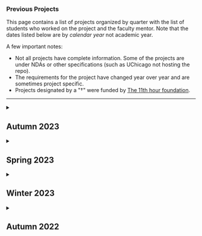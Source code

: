 <!--- This file is generated from a script DO NOT EDIT DIRECTLY -->
### Previous Projects

This page contains a list of projects organized by quarter with the list of students who worked on the project and the faculty mentor. Note that the dates listed below are by _calendar year_ not academic year.

A few important notes:
* Not all projects have complete information. Some of the projects are under NDAs or other specifications (such as UChicago not hosting the repo).
* The requirements for the project have changed year over year and are sometimes project specific.
* Projects designated by a "&#8224;" were funded by <!-- markdown-link-check-disable -->[The 11th hour foundation](https://11thhourproject.org/)<!-- markdown-link-check-enable -->.
---


<details>

<summary><h2>Autumn 2023</h2></summary>

This quarter's pitchbook, which contains the basic project specification can be found [here](./pitchbooks/2023-autumn-pitchbook.pdf).


| Org. Name | Project Desc. | Repository | One-Pager | Mentor(s) |         Students | External Mentor(s) | TA | 
 | --- | --- |  --- | --- | --- |             --- | --- | --- |
 | [AmFam](https://www.amfam.com/) | Generative Models for housing images | <!-- markdown-link-check-disable --> [Private                     Repo](https://github.com/dsi-clinic/2023-autumn-amfam) <!-- markdown-link-check-enable --> |  | [Anna Woodard](https://scholar.google.com/citations?user=1Gs8kcYAAAAJ&hl=en) | <ul><li>[DB Christenson](https://github.com/dbchristenson)</li><li>[Grace Wang](https://github.com/graceannwang)</li><li>[Jennifer Yeaton](https://github.com/jkyeaton)</li><li>[Leon (Lixin) Wang](https://github.com/leonwlx)</li></ul> | <ul><li>Tim Rouse</li><li>Jessie Zhu</li></ul> | [Ming-Chieh (Eddie) Liu](https://datascience.uchicago.edu/people/ming-chieh-eddie-liu/)
 | [Argonne](https://www.anl.gov/) | Operational requirement management using graph based knowledge            networks | <!-- markdown-link-check-disable --> [Private                     Repo](https://github.com/dsi-clinic/2023-clinic-Argonne) <!-- markdown-link-check-enable --> | [One-Pager](./one-pagers/2023-autumn/Argonne.pdf) | <ul><li>[Bill Trok](https://datascience.uchicago.edu/people/bill-trok/)</li><li>[YJ Choe](https://yjchoe.github.io/)</li></ul> | <ul><li>[Yushu Qiu](https://github.com/yushuqiu1)</li><li>[Jason Yu](https://github.com/JasonYUChicago)</li><li>[Mayurakshi Ghosal](https://github.com/m-ghosal)</li><li>[Yingzi Jin](https://github.com/jinyz1220)</li></ul> | [Matthew Dearing](https://scholar.google.com/citations?user=HUQIELDxZkgJ&hl=en) | [Yu-Wei Chen](https://github.com/ywchen814)
 | [Argonne-Fermi](https://www.anl.gov/) | NLP to identify "lessons learned" in project documents | <!-- markdown-link-check-disable --> [Private                     Repo](https://github.com/dsi-clinic/2023-autumn-argonne-fermi) <!-- markdown-link-check-enable --> | [One-Pager](./one-pagers/2023-autumn/Argonne-Fermi.pdf) | [Isaac Mehlhaff](http://imehlhaff.net/) | <ul><li>[Nicholas Liagridonis](https://github.com/niclia)</li><li>[Foo Suon Chuang](https://github.com/foosuonchuang)</li><li>[Yuanning (Violet) Huang](https://github.com/yuanninghuang)</li><li>[Zihua Chen](https://github.com/zihua-uc)</li></ul> | [Matthew Dearing](https://scholar.google.com/citations?user=HUQIELDxZkgJ&hl=en) | [Yuxin Ji (Jessica)](https://github.com/Yuxin-Ji)
 | [Climate Cabinet&#8224;](https://climatecabinet.org/) | Creation of a searchable database of campaign contributions | [DSI Repo](https://github.com/dsi-clinic/2023-fall-clinic-climate-cabinet) | [One-Pager](./one-pagers/2023-autumn/Climate%20Cabinet.pdf) | [Trevor Spreadbury](https://github.com/trevorspreadbury) | <ul><li>[Alan Mburu Kagiri](https://github.com/alankagiri)</li><li>[Aïcha Camara](https://github.com/necabotheking)</li><li>[Nicolas Posner](https://github.com/nrposner)</li><li>[Yuzhou Wang](https://github.com/yuzhouw313)</li></ul> | Caleb Braun | [Avery Schoen](https://github.com/averyschoen)
 | [Chicago Public Library](https://www.chipublib.org/) | Determinants of library branch usage | <!-- markdown-link-check-disable --> [Private                     Repo](https://github.com/dsi-clinic/2023-autumn-cpl) <!-- markdown-link-check-enable --> | [One-Pager](./one-pagers/2023-autumn/CPL.pdf) | [Tim Hannifan](https://github.com/timhannifan) | <ul><li>[Anika Vyas](https://github.com/anikavyas)</li><li>[Jeremy Dumalig](https://github.com/jeremydumalig)</li><li>[Matthew Rubenstein](https://github.com/Rubemat20)</li><li>[Kristof Turan](https://github.com/kris057)</li></ul> | Abigail Sullivan | [Yiran Hao](https://github.com/chiertu)
 | [Fermilab Simulations](https://computing.fnal.gov/kevin-pedro/) | Diffusion models for simulating particle physics experiments | [DSI Repo](https://github.com/dsi-clinic/2023-Autumn-Clinic-Fermi-CaloDiffusionPaper) | [One-Pager](./one-pagers/2023-autumn/Fermi-simulations.pdf) | <ul><li>[Rituparno Mandal](https://scholar.google.co.in/citations?user=ObZopO8AAAAJ&hl=en)</li><li>[Peter Lu](https://github.com/peterparity)</li></ul> | <ul><li>[Keegan Ballantyne](https://github.com/kmballantyne)</li><li>[Carina Kane](https://github.com/carinakane)</li><li>[Douglas Williams](https://github.com/Douglasmsw)</li></ul> | <ul><li>Oz Amram</li><li>Kevin Pedro</li></ul> | [Ming-Chieh (Eddie) Liu](https://datascience.uchicago.edu/people/ming-chieh-eddie-liu/)
 | [Fermilab Graph Neural Networks](https://computing.fnal.gov/giuseppe-cerati/) | GNNs for particle reconstruction in neutrino experiments | [DSI Repo](https://github.com/exatrkx/NuGraph) | [One-Pager](./one-pagers/2023-autumn/Fermi-gnn.pdf) | [Chong Liu](https://chong-l.github.io/) | <ul><li>[Jihee You](https://github.com/jiheeyy)</li><li>[Rohan Mehta](https://github.com/rohanmehtagithub)</li><li>[Kate Habich](https://github.com/ehabich)</li><li>[Shan Gao](https://github.com/shaangao)</li></ul> | Giuseppe Cerati | [Yuxin Ji (Jessica)](https://github.com/Yuxin-Ji)
 | [Hawaii Alliance for Progressive Action&#8224;](https://www.hapahi.org/) | Geospatial analysis of pesticide use in Hawaii | <!-- markdown-link-check-disable --> [Private                     Repo](https://github.com/dsi-clinic/2023-fall-clinic-hawaii-pesticides) <!-- markdown-link-check-enable --> | [One-Pager](./one-pagers/2023-autumn/HAPA.pdf) | <ul><li>[Rahim Rasool](https://github.com/rahimrasool)</li><li>[Trevor Spreadbury](https://github.com/trevorspreadbury)</li></ul> | <ul><li>[Yangge Xu](https://github.com/ygxu01)</li><li>[Chen Hui Wang (Fei)](https://github.com/chenhuifei01)</li><li>[Jonathan Juarez](https://github.com/Nohakith)</li><li>[Sam Corey](https://github.com/secorey)</li></ul> | <ul><li>Fern Ānuenue Holland</li><li>Anne Frederick</li><li>Emily Marquez</li></ul> | [Victor Perez Martin](https://github.com/vperezmartin)
 | [Internet Equity](https://internetequity.uchicago.edu/) | Patterns of FCC broadband challenges | <!-- markdown-link-check-disable --> [Private                     Repo](https://github.com/dsi-clinic/2023-autumn-internet-equity) <!-- markdown-link-check-enable --> | [One-Pager](./one-pagers/2023-autumn/Internet%20Equity.pdf) | <ul><li>[Tim Hannifan](https://github.com/timhannifan)</li><li>[Jonatas Marques](https://jonatasamarques.com/)</li></ul> | <ul><li>[Ridhi Purohit](https://github.com/ridhi96)</li><li>[Neha Sadasivan](https://github.com/nehasadasivan)</li><li>[Angelie Miranda](https://github.com/aemiranda)</li><li>[Aaron Haefner](https://github.com/aaronhaefner)</li></ul> | Alexis Schrubbe | [Soham Gurjar](https://github.com/soham239)
 | [International Rescue Committee](https://www.rescue.org/) | Mobile education app usage analysis | <!-- markdown-link-check-disable --> [Private                     Repo](https://github.com/dsi-clinic/2023-autumn-irc) <!-- markdown-link-check-enable --> | [One-Pager](./one-pagers/2023-autumn/IRC.pdf) | [Rahim Rasool](https://github.com/rahimrasool) | <ul><li>[Helen Zhou](https://github.com/helenyxzhou)</li><li>[Annabel Mendoza](https://github.com/amendoza5025)</li><li>[Santiago Segovia](https://github.com/ssegovba)</li></ul> | Atish Gonsalves | [Avery Schoen](https://github.com/averyschoen)
 | [Morningstar](https://www.morningstar.com/) | NLP to fact check ratings reports generated by Chat-GPT processes | <!-- markdown-link-check-disable --> [Private                     Repo](https://github.com/dsi-clinic/2023-autumn-morningstar) <!-- markdown-link-check-enable --> |  | <ul><li>[Patricia Chiril](https://scholar.google.com/citations?user=AzsyeyIAAAAJ&hl=en)</li><li>[David Uminsky](https://cs.uchicago.edu/people/david-uminsky/)</li></ul> | <ul><li>[Rohan Mathur](https://github.com/rmathur1482)</li><li>[Kaya Lee](https://github.com/klee2024)</li><li>[Rishabh Shastry](https://github.com/rishabhshastry)</li><li>[Jihui Tan](https://github.com/JihuiTanUchicago)</li></ul> | <ul><li>Josh Charney</li><li>Jazmin Melchor</li></ul> | [Soham Gurjar](https://github.com/soham239)
 | [Perpetual&#8224;](https://www.perpetualuse.org/) | Location optimizations for placement of foodware reuse systems | <!-- markdown-link-check-disable --> [Private                     Repo](https://github.com/dsi-clinic/2023-clinic-perpetual) <!-- markdown-link-check-enable --> | [One-Pager](./one-pagers/2023-autumn/Perpetual.pdf) | [Rahim Rasool](https://github.com/rahimrasool) | <ul><li>[Jessica Cibrian](https://github.com/jescib)</li><li>[Huanlin Dai](https://github.com/HuanlinDai)</li><li>[Sarah Walker](https://github.com/sarahwalker10)</li><li>[Yifan Wu](https://github.com/genieugod)</li></ul> | Ellie Moss | [Yiran Hao](https://github.com/chiertu)
 | [Prudential](https://www.prudential.com/) | NLP analysis of earnings conference calls | No Repository |  | [Nick Ross](https://www.nickross.site/) | <ul><li>[Sirivanth Paladugu](https://github.com/Sirivanth16)</li><li>[Connie Chen](https://github.com/kangyic)</li><li>[Jiayan Li](https://github.com/jiayanaddsalt)</li><li>[Qichang Zheng](https://github.com/QichangZheng)</li></ul> | <ul><li>Jyoti Singh</li><li>Dr. Mitchell Stern</li><li>Gavin Smith</li><li>William Liang</li><li>Leo Shen</li></ul> | [Sunvid Aneja](https://github.com/sunvidaneja)
 | <!-- markdown-link-check-disable                 -->[RAFI&#8224;](https://www.rafiusa.org/)<!--                     markdown-link-check-enable --> | Geosptaial analysis of poultry package industry consolidation | [DSI Repo](https://github.com/uchicago-dsi/rafi-poultry) | [One-Pager](./one-pagers/2023-autumn/RAFI.pdf) | <ul><li>[Todd Nief](https://github.com/toddnief)</li><li>[Chris Redmond](https://datascience.uchicago.edu/people/chris-redmond/)</li></ul> | <ul><li>[Colin McLuckie](https://github.com/ColinMcLuckie)</li><li>[Shishira Bhavimane](https://github.com/sbhavimane-22)</li><li>[Fanghan Xu](https://github.com/catalystxu)</li><li>[Yutong Jiang](https://github.com/essicaJ)</li></ul> | Aaron Johnson | [Sunvid Aneja](https://github.com/sunvidaneja)
 | [Taraneh Matloob Literature Lab](https://coe.uni.edu/curriculum-instruction/directory/taraneh-matloob-haghanikar-phd) | Using NLP to quantify the emotional journal of protagonists in children's literature | <!-- markdown-link-check-disable --> [Private                     Repo](https://github.com/dsi-clinic/2023-autumn-matloob-lab) <!-- markdown-link-check-enable --> | [One-Pager](./one-pagers/2023-autumn/UNI.pdf) | [Satadisha Saha Bhowmick](https://datascience.uchicago.edu/people/satadisha-saha-bhowmick/) | <ul><li>[Su Doga Karaca](https://github.com/sudogakrc)</li><li>[Maxine Ling Xu](https://github.com/mxu2000)</li><li>[Anna Moise](https://github.com/amoise16)</li><li>[Hantao Xiao](https://github.com/hantaoxiao)</li></ul> | Taraneh Matloob | [Victor Perez Martin](https://github.com/vperezmartin)

</details>
<details>

<summary><h2>Spring 2023</h2></summary>

This quarter's pitchbook, which contains the basic project specification can be found [here](./pitchbooks/2023-spring-pitchbook.pdf).


| Org. Name | Project Desc. | Repository | One-Pager | Mentor(s) |         Students | External Mentor(s) | TA | 
 | --- | --- |  --- | --- | --- |             --- | --- | --- |
 | [Argonne Knowledge Graph](https://www.anl.gov/) | NLP models of policy and procedure documents | <!-- markdown-link-check-disable --> [Private                     Repo](https://github.com/dsi-clinic/2023-clinic-Argonne) <!-- markdown-link-check-enable --> | [One-Pager](./one-pagers/2023-spring/Argonne.pdf) | [Rahim Rasool](https://github.com/rahimrasool) | <ul><li>[Ken Kliesner](https://github.com/kenkliesner)</li><li>[Annabel Mendoza](https://github.com/amendoza5025)</li><li>[Kekun Han](https://github.com/KekunH)</li></ul> | [Matthew Dearing](https://scholar.google.com/citations?user=HUQIELDxZkgJ&hl=en) | [Christian Jordan](https://github.com/chrjor)
 | [Blue Ocean Gear&#8224;](https://www.blueoceangear.com/) | Anomoly detection of fishing gear to detect lost equipment | <!-- markdown-link-check-disable --> [Private                     Repo](https://github.com/chicago-cdac/bog-anomaly-mapping/) <!-- markdown-link-check-enable --> | [One-Pager](./one-pagers/2023-spring/Blue%20Ocean%20Gear.pdf) | [Launa Greer](https://github.com/LaunaG) | <ul><li>[Gautam Kapoor](https://github.com/grkapoor17)</li><li>[Henry Herzog](https://github.com/Hgherzog)</li><li>[Irsa Ashraf](https://github.com/irsa-ashraf)</li><li>[Katy Barone](https://github.com/kbarone)</li></ul> | <ul><li>Kortney Opshaug</li><li>Peter Macy</li><li>Will Morton</li></ul> | 
 | [CRI-SET](https://pediatrics.uchicago.edu/research/set) | ML on MRI images to predict infant seizure behavior | <!-- markdown-link-check-disable --> [Private                     Repo](https://github.com/dsi-clinic/2023-spring-clinic-set) <!-- markdown-link-check-enable --> | [One-Pager](./one-pagers/2023-spring/CRI-SET.pdf) | <ul><li>[Anna Woodard](https://scholar.google.com/citations?user=1Gs8kcYAAAAJ&hl=en)</li><li>[Dan Nicolae](https://www.stat.uchicago.edu/~nicolae/)</li></ul> | <ul><li>[Varun Mohan](https://github.com/vmohan96)</li><li>[Jun Tan](https://github.com/JunTan2022)</li><li>[Katherine Miao](https://github.com/Katherine-Miao)</li></ul> | Dr. Henry David | [Anthony Kanellopoulos](https://github.com/kanello)
 | [DRW](https://drw.com/) | Realized volatility patterns and options prices | <!-- markdown-link-check-disable --> [Private                     Repo](https://github.com/dsi-clinic/2023-clinic-drw) <!-- markdown-link-check-enable --> |  | [Tim Hannifan](https://github.com/timhannifan) | <ul><li>[Mahnoor Khan](https://github.com/Mfk-han)</li><li>[Jasmeet Singh Sandhu](https://github.com/jasmeeetSingh)</li><li>[Yulun Han](https://github.com/YLHan97)</li></ul> | Ian Adam | 
 | [Fermi: Kirby Lab](https://computing.fnal.gov/michael-kirby/) | Real-time Tagging with Deep Learning AI for particle imagingdetectors | <!-- markdown-link-check-disable --> [Private                     Repo](https://github.com/dsi-clinic/2023-clinic-fermi-tag) <!-- markdown-link-check-enable --> | [One-Pager](./one-pagers/2023-spring/Fermi.pdf) | [Peter Lu](https://github.com/peterparity) | <ul><li>Richard Zhang</li><li>[Manuel Martinez](https://github.com/manmartgarc)</li><li>[Mingyan Wang](https://github.com/wmingyan)</li><li>[Tarun Arora](https://github.com/tarun2k)</li></ul> | <ul><li>Michael Kirby</li><li>Meghna Bhattacharya</li></ul> | [Ali Klemencic](https://github.com/aliklemencic)
 | [First Republic Bank](https://www.firstrepublic.com/) | Determinents of non-interest bearing deposit | <!-- markdown-link-check-disable --> [Private                     Repo](https://github.com/dsi-clinic/2023-clinic-first-republic-bank) <!-- markdown-link-check-enable --> |  | [Nick Ross](https://www.nickross.site/) | <ul><li>[Guangbo Niu](https://github.com/ngbdsb)</li><li>[Zhiyun Hu](https://github.com/zhiyun0707)</li><li>[Yu-Hsuan Chou](https://github.com/yhchou0904)</li><li>[Ning Tang](https://github.com/tangn121)</li></ul> | <ul><li>Chris Csiszar</li><li>Mark Woodworth</li></ul> | 
 | <!-- markdown-link-check-disable                 -->[ Hawaii Alliance for Progressive Action&#8224;](https://tsffoundation.org/)<!--                     markdown-link-check-enable --> | Geospatial analysis of pesticide use in Hawaii | <!-- markdown-link-check-disable --> [Private                     Repo](https://github.com/chicago-cdac/hawaii-pesticides) <!-- markdown-link-check-enable --> | [One-Pager](./one-pagers/2023-spring/Hawaii.pdf) | [Launa Greer](https://github.com/LaunaG) | <ul><li>[Ashley Hitchings](https://github.com/ashleyhitchings)</li><li>[Qingyi He](https://github.com/cindyheqy)</li><li>[Caleb Costa](https://github.com/calebcosta1)</li></ul> | <ul><li>Fern Ānuenue Holland</li><li>Anne Frederick</li><li>Emily Marquez</li></ul> | [Ali Klemencic](https://github.com/aliklemencic)
 | [Internet Equity](https://internetequity.uchicago.edu/) | Demographic characteristics and internet access | [DSI Repo](https://github.com/chicago-cdac/broadbandequity) | [One-Pager](./one-pagers/2023-spring/IE.pdf) | [James Turk](https://github.com/jamesturk/) | <ul><li>[Victoria Kielb](https://github.com/vkielb)</li><li>[Chandler Hall](https://github.com/cgwhall)</li><li>[Sarah Lueling](https://github.com/slueling)</li></ul> | Dr. Nicole Marwell | [Kenia Godinez Nogueda](https://github.com/gnogueda)
 | [Morningstar](https://www.morningstar.com/) | NLP to fact check ratings reports generated by Chat-GPT processes | <!-- markdown-link-check-disable --> [Private                     Repo](https://github.com/dsi-clinic/2023-clinic-morningstar) <!-- markdown-link-check-enable --> |  | <ul><li>[Patricia Chiril](https://scholar.google.com/citations?user=AzsyeyIAAAAJ&hl=en)</li><li>[David Uminsky](https://cs.uchicago.edu/people/david-uminsky/)</li></ul> | <ul><li>[Rishabh Shastry](https://github.com/rishabhshastry)</li><li>[Dhairya Karna](https://github.com/DhairyaKarna)</li><li>[Max de Saint-Exupery](https://github.com/MaxSaint01)</li></ul> | <ul><li>Josh Charney</li><li>Jazmin Melchor</li></ul> | [Christian Jordan](https://github.com/chrjor)
 | [Neurocritical Care](https://scholar.google.com/citations?user=cs_tgvwAAAAJ&hl=en) | Determinents of traumatic brain injury outcomes | <!-- markdown-link-check-disable --> [Private                     Repo](https://github.com/dsi-clinic/2023-clinic-neurocritical-care) <!-- markdown-link-check-enable --> | [One-Pager](./one-pagers/2023-spring/Neurocritical%20Care.pdf) | [Yuetian Luo](https://yuetianluo.github.io/) | <ul><li>[Soren Dunn](https://github.com/sorendunn)</li><li>[Alex Przybycin](https://github.com/AlexPrizzy)</li><li>[Prashant Kumar](https://github.com/Prashant-Kumar700)</li></ul> | Dr. Ali Mansour | 
 | [Perpetual&#8224;](https://www.perpetualuse.org/) | Location optimizations for placement of foodware reuse systems | [DSI Repo](https://github.com/dsi-clinic/2023-clinic-perpetual) | [One-Pager](./one-pagers/2023-spring/Perpetual.pdf) | [Rahim Rasool](https://github.com/rahimrasool) | <ul><li>[Ziyu Ren](https://github.com/AshleyZR)</li><li>[Yushu Qiu](https://github.com/yushuqiu1)</li><li>[Avery Schoen](https://github.com/averyschoen)</li><li>[Ekansh Trivedi](https://github.com/ekanshtrivedi)</li></ul> | Ellie Moss | 
 | [Prudential](https://www.prudential.com/) | Modeling rental costs at the census tract level | No Repository |  | [Nick Ross](https://www.nickross.site/) | <ul><li>[Sunvid Aneja](https://github.com/sunvidaneja)</li><li>[Peihan Gao](https://github.com/peihan12)</li><li>[Sai Omkar Kandukuri](https://github.com/S-Omkar-K)</li><li>[Hantang Qin](https://github.com/jenniferqinnn)</li></ul> | Dave Powers | [Kenia Godinez Nogueda](https://github.com/gnogueda)

</details>
<details>

<summary><h2>Winter 2023</h2></summary>

This quarter's pitchbook, which contains the basic project specification can be found [here](./pitchbooks/2023-winter-pitchbook.pdf).


| Org. Name | Project Desc. | Repository | One-Pager | Mentor(s) |         Students | External Mentor(s) | TA | 
 | --- | --- |  --- | --- | --- |             --- | --- | --- |
 | [Argonne](https://www.anl.gov/) | NLP models of policy and procedure documents | <!-- markdown-link-check-disable --> [Private                     Repo](https://github.com/dsi-clinic/2023-clinic-Argonne) <!-- markdown-link-check-enable --> | [One-Pager](./one-pagers/2023-winter/Argonne.pdf) | <ul><li>[Rahim Rasool](https://github.com/rahimrasool)</li><li>[Trevor Spreadbury](https://github.com/trevorspreadbury)</li></ul> | <ul><li>[Soren Dunn](https://github.com/sorendunn)</li><li>[Richard Huang](https://github.com/rrhuang)</li><li>[Grace Shao](https://github.com/graceshaoy)</li></ul> | [Matthew Dearing](https://scholar.google.com/citations?user=HUQIELDxZkgJ&hl=en) | 
 | [BankTrack&#8224;](https://www.banktrack.org/) | NLP Models for identifying debt information in public financial documents | <!-- markdown-link-check-disable --> [Private                     Repo](https://github.com/chicago-cdac/banktrack-loan-pipeline/) <!-- markdown-link-check-enable --> | [One-Pager](./one-pagers/2023-winter/BankTrack.pdf) | <ul><li>[Trevor Spreadbury](https://github.com/trevorspreadbury)</li><li>[Patricia Chiril](https://scholar.google.com/citations?user=AzsyeyIAAAAJ&hl=en)</li></ul> | <ul><li>[Nivedita Vatsa](https://github.com/nivedita-k-vatsa)</li><li>[Yifu Hou](https://github.com/yifu-hou)</li><li>[Grishma Bhattarai](https://github.com/grishmab)</li><li>[Gillian Major](https://github.com/gillianmajor)</li></ul> | <ul><li>Ryan Brightwell</li><li>Dustin Roasa</li></ul> | 
 | [Blue Ocean Gear&#8224;](https://www.blueoceangear.com/) | Anomoly detection of fishing gear to detect lost equipment | <!-- markdown-link-check-disable --> [Private                     Repo](https://github.com/chicago-cdac/bog-anomaly-mapping) <!-- markdown-link-check-enable --> | [One-Pager](./one-pagers/2023-winter/Blue%20Ocean%20Gear.pdf) | [Trevor Spreadbury](https://github.com/trevorspreadbury) | <ul><li>[Gautam Kapoor](https://github.com/grkapoor17)</li><li>[Ming-Chieh Liu](https://github.com/ming-chieh-liu)</li><li>[Henry herzog](https://github.com/hgherzog)</li></ul> | <ul><li>Kortney Opshaug</li><li>Peter Macy</li><li>Will Morton</li></ul> | [Todd Nief](https://github.com/toddnief)
 | [BPI](https://www.impactforequity.org/) | Geospatial/demographic analysis of traffic stops in Chicago | <!-- markdown-link-check-disable --> [Private                     Repo](https://github.com/dsi-clinic/2022-bpi-clinic) <!-- markdown-link-check-enable --> | [One-Pager](./one-pagers/2023-winter/BPI.pdf) | [Riley Tucker](https://scholar.google.com/citations?user=j8TVqU8AAAAJ&hl=en) | <ul><li>[Ashley Hitchings](https://github.com/ashleyhitchings)</li><li>[Justin Kim](https://github.com/jykim21)</li><li>[Akila Forde](https://github.com/aforde17)</li></ul> | <ul><li>Amy Thompson</li><li>Loren Jones</li></ul> | [Kenia Godinez Nogueda](https://github.com/gnogueda)
 | [DRW](https://drw.com/) | Realized volatility patterns and options prices | <!-- markdown-link-check-disable --> [Private                     Repo](https://github.com/dsi-clinic/2023-clinic-drw) <!-- markdown-link-check-enable --> |  | [Nick Ross](https://www.nickross.site/) | <ul><li>[Mahnoor Khan](https://github.com/Mfk-han)</li><li>[Xin Li](https://github.com/xin2006)</li><li>[Jasmeet Singh Sandhu](https://github.com/jasmeeetSingh)</li><li>[Yulun Han](https://github.com/YLHan97)</li></ul> | Ian Adam | 
 | [Fermi](https://computing.fnal.gov/michael-kirby/) | Real-time Tagging with Deep Learning AI for particle imagingdetectors | <!-- markdown-link-check-disable --> [Private                     Repo](https://github.com/dsi-clinic/2023-clinic-fermi-tag) <!-- markdown-link-check-enable --> | [One-Pager](./one-pagers/2023-winter/Fermi.pdf) | [Peter Lu](https://github.com/peterparity) | <ul><li>Richard Zhang</li><li>[Yuxin Ji](https://github.com/Yuxin-Ji)</li><li>[Jason Zhang](https://github.com/Zhang-QC)</li></ul> | <ul><li>Michael Kirby</li><li>Meghna Bhattacharya</li></ul> | [Todd Nief](https://github.com/toddnief)
 | [First Republic Bank](https://www.firstrepublic.com/) | Determinents of non-interest bearing deposit | <!-- markdown-link-check-disable --> [Private                     Repo](https://github.com/dsi-clinic/2023-clinic-first-republic-bank) <!-- markdown-link-check-enable --> |  | [Nick Ross](https://www.nickross.site/) | <ul><li>[Zhiyun Hu](https://github.com/zhiyun0707)</li><li>[Guangbo Niu](https://github.com/ngbdsb)</li><li>[Yu-Hsuan Chou](https://github.com/yhchou0904)</li><li>[Ning Tang](https://github.com/tangn121)</li></ul> | <ul><li>Chris Csiszar</li><li>Mark Woodworth</li></ul> | 
 | [GreenWave&#8224;](https://www.greenwave.org/) | Image processing to measure kelp growth | <!-- markdown-link-check-disable --> [Private                     Repo](https://github.com/dsi-clinic/2023-clinic-greenwave) <!-- markdown-link-check-enable --> | [One-Pager](./one-pagers/2023-winter/GreenWave.pdf) | [Trevor Spreadbury](https://github.com/trevorspreadbury) | <ul><li>[Cole von Glahn](https://github.com/cvg117)</li><li>[Piper Kurtz](https://github.com/kurtzpuc)</li><li>[Nico Vila Alarcon](https://github.com/niicovila)</li></ul> | Kendall Barbery | 
 | [Invenergy](https://invenergy.com/) | Image segmentation to find turbines on drone footage | <!-- markdown-link-check-disable --> [Private                     Repo](https://github.com/dsi-clinic/2022-Invenergy-clinic) <!-- markdown-link-check-enable --> |  | [Anna Woodard](https://scholar.google.com/citations?user=1Gs8kcYAAAAJ&hl=en) | <ul><li>[David Bukowski](https://github.com/dtbukowski)</li><li>[Daisuke Kageyama](https://github.com/daisukekageyama)</li><li>[Baichen Tan](https://github.com/BaichenTan)</li><li>[Suyash Lakhani](https://github.com/)</li></ul> | <ul><li>Zoë Kimpel</li><li>Kenneth Parkhill</li></ul> | [Utkarsh Tripathi](https://github.com/redgene)
 | [Morningstar](https://www.morningstar.com/) | LLMs to generate analyst reports | <!-- markdown-link-check-disable --> [Private                     Repo](https://github.com/dsi-clinic/2023-clinic-morningstar) <!-- markdown-link-check-enable --> |  | <ul><li>[David Uminsky](https://cs.uchicago.edu/people/david-uminsky/)</li><li>[Patricia Chiril](https://scholar.google.com/citations?user=AzsyeyIAAAAJ&hl=en)</li></ul> | <ul><li>[Emily Yeh](https://github.com/Emily-fyeh)</li><li>[Ruiquan Chang](https://github.com/rqchang)</li><li>[Pedro Antonio Ramonetti Vega](https://github.com/PRAMONETTI)</li><li>[Nicole Li](https://github.com/linicoley)</li></ul> | <ul><li>Josh Charney</li><li>Jazmin Melchor</li></ul> | [Utkarsh Tripathi](https://github.com/redgene)
 | [Pediatric Cancer Data Commons](https://commons.cri.uchicago.edu/pcdc/) | Design and implmentation of disease taxonomies | <!-- markdown-link-check-disable --> [Private                     Repo](https://github.com/chicago-cdac/2023-clinic-pcdc) <!-- markdown-link-check-enable --> | [One-Pager](./one-pagers/2023-winter/PCDC.pdf) | [Tim Hannifan](https://github.com/timhannifan) | <ul><li>[Xuerong Shang](https://github.com/xuerong98)</li><li>[Yu Zhou (Zoey)](https://github.com/zoeyzhou1296)</li><li>[Shuhan Liu](https://github.com/ShannaLiu)</li></ul> | Michael Watkins | 
 | [Perpetual&#8224;](https://www.perpetualuse.org/) | Location optimizations for placement of foodware reuse systems | [DSI Repo](https://github.com/dsi-clinic/2023-clinic-perpetual) | [One-Pager](./one-pagers/2023-winter/Perpetual.pdf) | [Rahim Rasool](https://github.com/rahimrasool) | <ul><li>[Izzy Allum](https://github.com/iallum)</li><li>[Ziyu Ren](https://github.com/AshleyZR)</li><li>[Sandra Mauro](https://github.com/sandramauro)</li><li>[Yushu Qiu](https://github.com/yushuqiu1)</li></ul> | Ellie Moss | 
 | [Prudential](https://www.prudential.com/) | Public company earnings prediction | No Repository |  | [Nick Ross](https://www.nickross.site/) | <ul><li>[Yujing Sun](https://github.com/yujing-syj)</li><li>[Cole Silva](https://github.com/silva-cole)</li><li>[Nayna Pashilkar](https://github.com/npashilkar)</li></ul> | Amol Tembe | 
 | [RISC](https://risc.uchicago.edu/) | Detecting electronic monitoring device shielding | <!-- markdown-link-check-disable --> [Private                     Repo](https://github.com/dsi-clinic/2023-clinic-risc) <!-- markdown-link-check-enable --> | [One-Pager](./one-pagers/2023-winter/RISC.pdf) | [Jeffrey Negrea](https://scholar.google.ca/citations?user=woSzLBMAAAAJ&hl=en) | <ul><li>[Carolyn Liu](https://github.com/Crliu4)</li><li>[Avery Schoen](https://github.com/averyschoen)</li><li>[Adil Kassim](https://github.com/adilkassim)</li></ul> | Noah Duncan | 
 | [Neurocritical Care](https://profiles.uchicago.edu/profiles/display/17338286) | Determinents of traumatic brain injury outcomes | <!-- markdown-link-check-disable --> [Private                     Repo](https://github.com/dsi-clinic/2023-clinic-neurocritical-care) <!-- markdown-link-check-enable --> | [One-Pager](./one-pagers/2023-winter/Neurocritical%20Care.pdf) | [Yuetian Luo](https://yuetianluo.github.io/) | <ul><li>[Alexander Przybycin](https://github.com/AlexPrizzy)</li><li>[Oishee Chakrabarti](https://github.com/chakraoishee)</li><li>[Zachary Rothstein](https://github.com/Zacharyr41)</li><li>[Jim Tinley](https://github.com/jtinley0)</li></ul> | Dr. Ali Mansour | 
 | [Internet Equity](https://internetequity.uchicago.edu/) | Demographic characteristics and internet access | <!-- markdown-link-check-disable --> [Private                     Repo](https://github.com/chicago-cdac/broadbandequity) <!-- markdown-link-check-enable --> | [One-Pager](./one-pagers/2023-winter/Internet%20Equity.pdf) | [James Turk](https://github.com/jamesturk/) | <ul><li>[Maia Boyd](https://github.com/maiaboyd)</li><li>[Victoria Kielb](https://github.com/vkielb)</li><li>[Kaya Borlase](https://github.com/borlasekn)</li><li>[Brendon Krall](https://github.com/bkrall36)</li></ul> | Nicole Marwell | [Kenia Godinez Nogueda](https://github.com/gnogueda)

</details>
<details>

<summary><h2>Autumn 2022</h2></summary>

This quarter's pitchbook, which contains the basic project specification can be found [here](./pitchbooks/2022-autumn-pitchbook.pdf).


| Org. Name | Project Desc. | Repository | One-Pager | Mentor(s) |         Students | External Mentor(s) | TA | 
 | --- | --- |  --- | --- | --- |             --- | --- | --- |
 | [AmFam](https://www.amfam.com/) | Geospatial/time series analysis of extreme weather patterns | <!-- markdown-link-check-disable --> [Private                     Repo](https://github.com/chicago-cdac/2022-amfam-clinic/) <!-- markdown-link-check-enable --> |  | <ul><li>[Tim Hannifan](https://github.com/timhannifan)</li><li>[Rahim Rasool](https://github.com/rahimrasool)</li><li>[Yuetian Luo](https://yuetianluo.github.io/)</li></ul> | <ul><li>[Ruiquan Chang](https://www.github.com/rqchang)</li><li>[Yulun Han](https://www.github.com/YLHan97)</li><li>[Yuhan Sun](https://www.github.com/yuhan0616)</li><li>[Serena Huang](https://www.github.com/SerenaGongHuang)</li></ul> |  | [Anthony Kanellopoulos](https://github.com/kanello)
 | <!-- markdown-link-check-disable                 -->[BankTrack&#8224;]()<!--                     markdown-link-check-enable --> | NLP Models for identifying debt information in public financial documents | No Repository |  | [Launa Greer](https://github.com/LaunaG) | <ul><li>[Yutai Li](https://www.github.com/yutaili)</li><li>[Xin Tang](https://www.github.com/XTang685)</li><li>[Jiawei Xie](https://www.github.com/jiaweix22)</li><li>[Cesar Anzola](https://www.github.com/cesaranzola945)</li><li>[Grishma Bhattarai](https://www.github.com/grishmab)</li></ul> |  | [Anthony Kanellopoulos](https://github.com/kanello)
 | [Blue Ocean Gear&#8224;](https://www.blueoceangear.com/) | Anomoly detection of fishing gear to detect lost equipment | No Repository |  | <ul><li>[Launa Greer](https://github.com/LaunaG)</li><li>[Susanna Lange](https://github.com/SusannaLange)</li></ul> | <ul><li>[Hazel Chui](https://www.github.com/hazelchc)</li><li>[Jiyi Peng](https://www.github.com/AuroraPeng)</li><li>[Jieyu Jiao ](https://www.github.com/zoeyjiao1104)</li><li>[Brinda Sapra](https://www.github.com/brinda1410)</li></ul> |  | [Todd Nief](https://github.com/toddnief)
 | [BPI](https://www.impactforequity.org/) | Geospatial/demographic analysis of traffic stops in Chicago | <!-- markdown-link-check-disable --> [Private                     Repo](https://github.com/dsi-clinic/2022-bpi-clinic) <!-- markdown-link-check-enable --> |  | [Amanda Kube](https://github.com/amandakube) | <ul><li>[Gabrielle Meyers](https://www.github.com/gmeyers405)</li><li>[Vincent Liu](https://www.github.com/jcvincentliu)</li><li>[Yu-Hsuan Chou](https://www.github.com/)</li><li>[Emily Yeh](https://www.github.com/Emily-fyeh)</li><li>[Justin Kim](https://www.github.com/jykim21)</li></ul> |  | [Kenia Godinez Nogueda](https://github.com/gnogueda)
 | <!-- markdown-link-check-disable                 -->[Citizen Data]()<!--                     markdown-link-check-enable --> | Voter file analysis and prediction | <!-- markdown-link-check-disable --> [Private                     Repo](https://github.com/dsi-clinic/2022-citizendata-clinic) <!-- markdown-link-check-enable --> |  | <ul><li>[Jeffrey Negrea](https://scholar.google.ca/citations?user=woSzLBMAAAAJ&hl=en)</li><li>[Riley Tucker](https://scholar.google.com/citations?user=j8TVqU8AAAAJ&hl=en)</li></ul> | <ul><li>[Gabriel Nicholson](https://www.github.com/Gabenicholson)</li><li>[Nicholas Simon](https://www.github.com/nicksimon7524)</li><li>[Jason Jia](https://www.github.com/jasonjiajs)</li><li>[Michael Wagner](https://www.github.com/wagnerlmichael)</li></ul> |  | [Todd Nief](https://github.com/toddnief)
 | [Internet Equity](https://github.com/uchicago-dsi/broadbandequity) | Demographic characteristics and internet access | [DSI Repo](https://github.com/uchicago-dsi/broadbandequity) |  | <ul><li>[Nick Ross](https://www.nickross.site/)</li><li>[Evelyn Campbell](https://github.com/campbelle1)</li></ul> | <ul><li>[Sam Pavlekovsky](https://www.github.com/spavlekovsky)</li><li>[Kamran Ahmed](https://www.github.com/kamranahmed08)</li><li>[Maia Boyd](https://www.github.com/)</li><li>[Bruno Xie](https://www.github.com/brunoxie)</li><li>[Kaya Borlase](https://www.github.com/borlasekn)</li><li>[Christelle Inema](https://www.github.com/ChristelleInema)</li></ul> |  | [Utkarsh Tripathi](https://github.com/redgene)
 | [Invenergy](https://invenergy.com/) | Image segmentation to find turbines on drone footage | <!-- markdown-link-check-disable --> [Private                     Repo](https://github.com/dsi-clinic/2022-Invenergy-clinic) <!-- markdown-link-check-enable --> |  | <ul><li>[Anna Woodard](https://scholar.google.com/citations?user=1Gs8kcYAAAAJ&hl=en)</li><li>[Trevor Spreadbury](https://github.com/trevorspreadbury)</li><li>[Peter Lu](https://github.com/peterparity)</li></ul> | <ul><li>[Kaveri Chhikara](https://www.github.com/kaveriC)</li><li>[Sophie Logan](https://www.github.com/sophielogan)</li><li>[David Bukowski](https://www.github.com/dtbukowski)</li><li>[Piper Kurtz](https://www.github.com/kurtzpuc)</li></ul> |  | [Utkarsh Tripathi](https://github.com/redgene)
 | <!-- markdown-link-check-disable                 -->[mBio&#8224;]()<!--                     markdown-link-check-enable --> | NLP for identifaction of GMO related information in public documents | <!-- markdown-link-check-disable --> [Private                     Repo](https://github.com/uchicago-dsi/mBio) <!-- markdown-link-check-enable --> |  | <ul><li>[Trevor Spreadbury](https://github.com/trevorspreadbury)</li><li>[Patricia Chiril](https://scholar.google.com/citations?user=AzsyeyIAAAAJ&hl=en)</li></ul> | <ul><li>[Xinyu He](https://www.github.com/Victoriaxinyu)</li><li>[Yuchen Zhou](https://www.github.com/yuchenzhou286)</li><li>[Shuyuan Wang](https://www.github.com/shuyuan-lily)</li><li>[Baotong Zhang](https://www.github.com/BaotongZh)</li></ul> |  | [Kenia Godinez Nogueda](https://github.com/gnogueda)
 | [Prudential](https://www.prudential.com/) | Public company earnings prediction | No Repository |  | [Nick Ross](https://www.nickross.site/) | <ul><li>[Cole Silva](https://www.github.com/silva-cole)</li><li>[Daniel Gold](https://www.github.com/danielisaacgold)</li><li>[Oishee Chakrabarti](https://www.github.com/chakraoishee)</li><li>[Yujing Sun](https://www.github.com/yujing-syj)</li><li>[Gillian Major](https://www.github.com/gillianmajor)</li></ul> |  | [Utkarsh Tripathi](https://github.com/redgene)

</details>